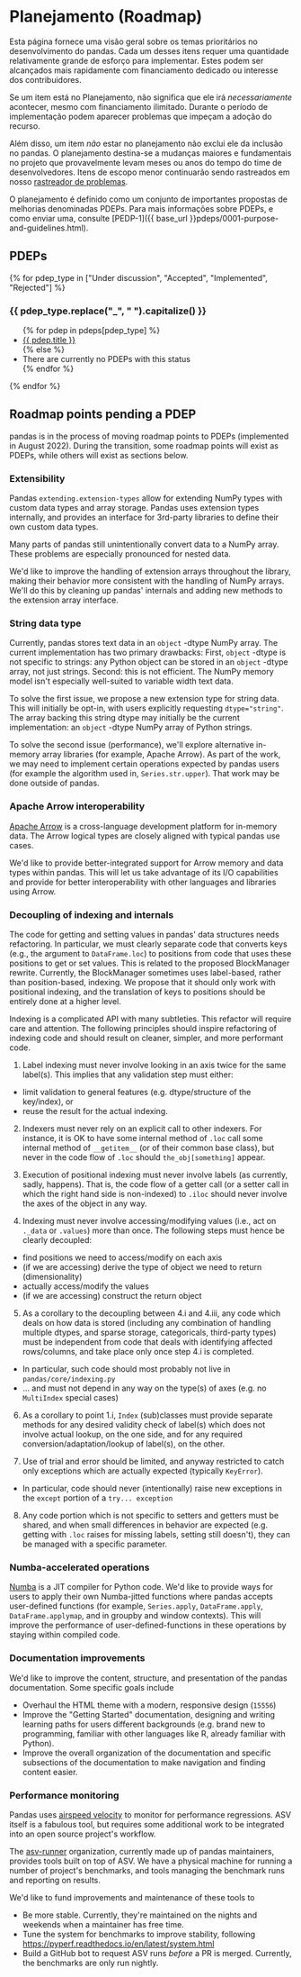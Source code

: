# Planejamento (Roadmap)

Esta página fornece uma visão geral sobre os temas prioritários no desenvolvimento do pandas. Cada um desses itens requer uma quantidade relativamente grande de
esforço para implementar. Estes podem ser alcançados mais rapidamente com
financiamento dedicado ou interesse dos contribuidores.

Se um item está no Planejamento, não significa que ele irá _necessariamente_
acontecer, mesmo com financiamento ilimitado. Durante o período de implementação
podem aparecer problemas que impeçam a adoção do recurso.

Além disso, um item _não_ estar no planejamento não exclui ele
da inclusão no pandas. O planejamento destina-se a mudanças
maiores e fundamentais no projeto que provavelmente levam meses ou
anos do tempo do time de desenvolvedores. Itens de escopo menor continuarão sendo
rastreados em nosso [rastreador de problemas](https://github.com/pandas-dev/pandas/issues).

O planejamento é definido como um conjunto de importantes propostas de melhorias denominadas PDEPs.
Para mais informações sobre PDEPs, e como enviar uma, consulte
[PEDP-1]({{ base_url }}pdeps/0001-purpose-and-guidelines.html).

## PDEPs

{% for pdep_type in ["Under discussion", "Accepted", "Implemented", "Rejected"] %}

<h3 id="pdeps-{{pdep_type}}">{{ pdep_type.replace("_", " ").capitalize() }}</h3>

<ul>
{% for pdep in pdeps[pdep_type] %}
    <li><a href="{% if not pdep.url.startswith("http") %}{{ base_url }}{% endif %}{{ pdep.url }}">{{ pdep.title }}</a></li>
{% else %}
    <li>There are currently no PDEPs with this status</li>
{% endfor %}
</ul>

{% endfor %}

## Roadmap points pending a PDEP

<div class="alert alert-warning" role="alert">
  pandas is in the process of moving roadmap points to PDEPs (implemented in
  August 2022). During the transition, some roadmap points will exist as PDEPs,
  while others will exist as sections below.
</div>

### Extensibility

Pandas `extending.extension-types` allow
for extending NumPy types with custom data types and array storage.
Pandas uses extension types internally, and provides an interface for
3rd-party libraries to define their own custom data types.

Many parts of pandas still unintentionally convert data to a NumPy
array. These problems are especially pronounced for nested data.

We'd like to improve the handling of extension arrays throughout the
library, making their behavior more consistent with the handling of
NumPy arrays. We'll do this by cleaning up pandas' internals and
adding new methods to the extension array interface.

### String data type

Currently, pandas stores text data in an `object` -dtype NumPy array.
The current implementation has two primary drawbacks: First, `object`
-dtype is not specific to strings: any Python object can be stored in an
`object` -dtype array, not just strings. Second: this is not efficient.
The NumPy memory model isn't especially well-suited to variable width
text data.

To solve the first issue, we propose a new extension type for string
data. This will initially be opt-in, with users explicitly requesting
`dtype="string"`. The array backing this string dtype may initially be
the current implementation: an `object` -dtype NumPy array of Python
strings.

To solve the second issue (performance), we'll explore alternative
in-memory array libraries (for example, Apache Arrow). As part of the
work, we may need to implement certain operations expected by pandas
users (for example the algorithm used in, `Series.str.upper`). That work
may be done outside of pandas.

### Apache Arrow interoperability

[Apache Arrow](https://arrow.apache.org) is a cross-language development
platform for in-memory data. The Arrow logical types are closely aligned
with typical pandas use cases.

We'd like to provide better-integrated support for Arrow memory and
data types within pandas. This will let us take advantage of its I/O
capabilities and provide for better interoperability with other
languages and libraries using Arrow.

### Decoupling of indexing and internals

The code for getting and setting values in pandas' data structures
needs refactoring. In particular, we must clearly separate code that
converts keys (e.g., the argument to `DataFrame.loc`) to positions from
code that uses these positions to get or set values. This is related to
the proposed BlockManager rewrite. Currently, the BlockManager sometimes
uses label-based, rather than position-based, indexing. We propose that
it should only work with positional indexing, and the translation of
keys to positions should be entirely done at a higher level.

Indexing is a complicated API with many subtleties. This refactor will require care
and attention. The following principles should inspire refactoring of indexing code and
should result on cleaner, simpler, and more performant code.

1. Label indexing must never involve looking in an axis twice for the same label(s).
   This implies that any validation step must either:

- limit validation to general features (e.g. dtype/structure of the key/index), or
- reuse the result for the actual indexing.

2. Indexers must never rely on an explicit call to other indexers.
   For instance, it is OK to have some internal method of `.loc` call some
   internal method of `__getitem__` (or of their common base class),
   but never in the code flow of `.loc` should `the_obj[something]` appear.

3. Execution of positional indexing must never involve labels (as currently, sadly, happens).
   That is, the code flow of a getter call (or a setter call in which the right hand side is non-indexed)
   to `.iloc` should never involve the axes of the object in any way.

4. Indexing must never involve accessing/modifying values (i.e., act on `._data` or `.values`) more than once.
   The following steps must hence be clearly decoupled:

- find positions we need to access/modify on each axis
- (if we are accessing) derive the type of object we need to return (dimensionality)
- actually access/modify the values
- (if we are accessing) construct the return object

5. As a corollary to the decoupling between 4.i and 4.iii, any code which deals on how data is stored
   (including any combination of handling multiple dtypes, and sparse storage, categoricals, third-party types)
   must be independent from code that deals with identifying affected rows/columns,
   and take place only once step 4.i is completed.

- In particular, such code should most probably not live in `pandas/core/indexing.py`
- ... and must not depend in any way on the type(s) of axes (e.g. no `MultiIndex` special cases)

6. As a corollary to point 1.i, `Index` (sub)classes must provide separate methods for any desired validity check of label(s) which does not involve actual lookup,
   on the one side, and for any required conversion/adaptation/lookup of label(s), on the other.

7. Use of trial and error should be limited, and anyway restricted to catch only exceptions
   which are actually expected (typically `KeyError`).

- In particular, code should never (intentionally) raise new exceptions in the `except` portion of a `try... exception`

8. Any code portion which is not specific to setters and getters must be shared,
   and when small differences in behavior are expected (e.g. getting with `.loc` raises for
   missing labels, setting still doesn't), they can be managed with a specific parameter.

### Numba-accelerated operations

[Numba](https://numba.pydata.org) is a JIT compiler for Python code.
We'd like to provide ways for users to apply their own Numba-jitted
functions where pandas accepts user-defined functions (for example,
`Series.apply`,
`DataFrame.apply`,
`DataFrame.applymap`, and in groupby and
window contexts). This will improve the performance of
user-defined-functions in these operations by staying within compiled
code.

### Documentation improvements

We'd like to improve the content, structure, and presentation of the
pandas documentation. Some specific goals include

- Overhaul the HTML theme with a modern, responsive design
  (`15556`)
- Improve the "Getting Started" documentation, designing and writing
  learning paths for users different backgrounds (e.g. brand new to
  programming, familiar with other languages like R, already familiar
  with Python).
- Improve the overall organization of the documentation and specific
  subsections of the documentation to make navigation and finding
  content easier.

### Performance monitoring

Pandas uses [airspeed velocity](https://asv.readthedocs.io/en/stable/)
to monitor for performance regressions. ASV itself is a fabulous tool,
but requires some additional work to be integrated into an open source
project's workflow.

The [asv-runner](https://github.com/asv-runner) organization, currently
made up of pandas maintainers, provides tools built on top of ASV. We
have a physical machine for running a number of project's benchmarks,
and tools managing the benchmark runs and reporting on results.

We'd like to fund improvements and maintenance of these tools to

- Be more stable. Currently, they're maintained on the nights and
  weekends when a maintainer has free time.
- Tune the system for benchmarks to improve stability, following
  <https://pyperf.readthedocs.io/en/latest/system.html>
- Build a GitHub bot to request ASV runs _before_ a PR is merged.
  Currently, the benchmarks are only run nightly.
